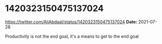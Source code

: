 # 1420323150475137024
https://twitter.com/AliAbdaal/status/1420323150475137024
**Date:** 2021-07-28

Productivity is not the end goal, it's a means to get to the end goal
